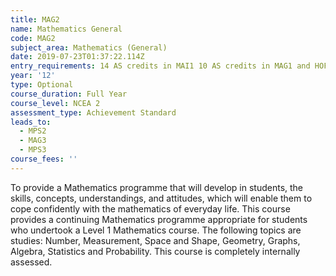 ```yaml
---
title: MAG2
name: Mathematics General
code: MAG2
subject_area: Mathematics (General)
date: 2019-07-23T01:37:22.114Z
entry_requirements: 14 AS credits in MAI1 10 AS credits in MAG1 and HOF/TIC approval required.
year: '12'
type: Optional
course_duration: Full Year
course_level: NCEA 2
assessment_type: Achievement Standard
leads_to:
  - MPS2
  - MAG3
  - MPS3
course_fees: ''
---
```

To provide a Mathematics programme that will develop in students, the skills, concepts, understandings, and attitudes, which will enable them to cope confidently with the mathematics of everyday life. This course provides a continuing Mathematics programme appropriate for students who undertook a Level 1 Mathematics course. The following topics are studies: Number, Measurement, Space and Shape, Geometry, Graphs, Algebra, Statistics and Probability. This course is completely internally assessed.
